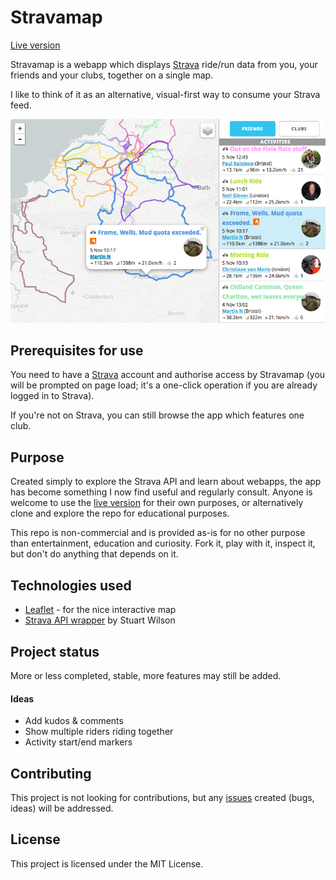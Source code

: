 # Stravamap

[Live version](http://http://stravamap.marthost.uk/)

Stravamap is a webapp which displays [Strava](https://www.strava.com/) ride/run data from you, your friends and your clubs, together on a single map.

I like to think of it as an alternative, visual-first way to consume your Strava feed.

![Stravamap screenshot](screenshots/Screen-Shot-2016-11-06.png)


## Prerequisites for use

You need to have a [Strava](https://www.strava.com/) account and authorise access by Stravamap (you will be prompted on page load; it's a one-click operation if you are already logged in to Strava).

If you're not on Strava, you can still browse the app which features one club.


## Purpose

Created simply to explore the Strava API and learn about webapps, the app has become something I now find useful and regularly consult. Anyone is welcome to use the [live version](http://http://stravamap.marthost.uk/) for their own purposes, or alternatively clone and explore the repo for educational purposes.

This repo is non-commercial and is provided as-is for no other purpose than entertainment, education and curiosity. Fork it, play with it, inspect it, but don't do anything that depends on it.


## Technologies used

* [Leaflet](http://leafletjs.com/) - for the nice interactive map
* [Strava API wrapper](https://github.com/iamstuartwilson/strava) by Stuart Wilson


## Project status

More or less completed, stable, more features may still be added.

#### Ideas

* Add kudos & comments
* Show multiple riders riding together
* Activity start/end markers


## Contributing

This project is not looking for contributions, but any [issues](issues/) created (bugs, ideas) will be addressed.


## License

This project is licensed under the MIT License.
